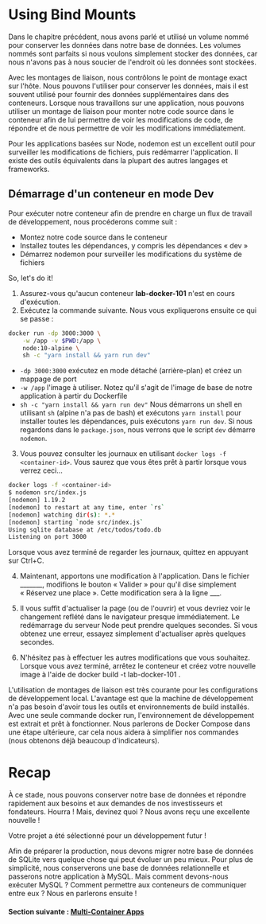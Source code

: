 
# Using Bind Mounts

Dans le chapitre précédent, nous avons parlé et utilisé un volume nommé pour conserver les données dans notre base de données. Les volumes nommés sont parfaits si nous voulons simplement stocker des données, car nous n'avons pas à nous soucier de l'endroit où les données sont stockées.

Avec les montages de liaison, nous contrôlons le point de montage exact sur l'hôte. Nous pouvons l'utiliser pour conserver les données, mais il est souvent utilisé pour fournir des données supplémentaires dans des conteneurs. Lorsque nous travaillons sur une application, nous pouvons utiliser un montage de liaison pour monter notre code source dans le conteneur afin de lui permettre de voir les modifications de code, de répondre et de nous permettre de voir les modifications immédiatement.

Pour les applications basées sur Node, nodemon est un excellent outil pour surveiller les modifications de fichiers, puis redémarrer l'application. Il existe des outils équivalents dans la plupart des autres langages et frameworks.

## Démarrage d'un conteneur en mode Dev
Pour exécuter notre conteneur afin de prendre en charge un flux de travail de développement, nous procéderons comme suit :

- Montez notre code source dans le conteneur
- Installez toutes les dépendances, y compris les dépendances « dev »
- Démarrez nodemon pour surveiller les modifications du système de fichiers

So, let's do it!

1. Assurez-vous qu'aucun conteneur **lab-docker-101** n'est en cours d'exécution.
2. Exécutez la commande suivante. Nous vous expliquerons ensuite ce qui se passe :
```bash
docker run -dp 3000:3000 \
    -w /app -v $PWD:/app \
    node:10-alpine \
    sh -c "yarn install && yarn run dev"
```
* ```-dp 3000:3000``` exécutez en mode détaché (arrière-plan) et créez un mappage de port
* ```-w /app``` l'image à utiliser. Notez qu'il s'agit de l'image de base de notre application à partir du Dockerfile
* ```sh -c "yarn install && yarn run dev"``` Nous démarrons un shell en utilisant ```sh``` (alpine n'a pas de bash) et exécutons ```yarn install``` pour installer toutes les dépendances, puis exécutons ```yarn run dev```. Si nous regardons dans le ```package.json```, nous verrons que le script ```dev``` démarre ```nodemon```.
3. Vous pouvez consulter les journaux en utilisant ```docker logs -f <container-id>```. Vous saurez que vous êtes prêt à partir lorsque vous verrez ceci...
```bash
docker logs -f <container-id>
$ nodemon src/index.js
[nodemon] 1.19.2
[nodemon] to restart at any time, enter `rs`
[nodemon] watching dir(s): *.*
[nodemon] starting `node src/index.js`
Using sqlite database at /etc/todos/todo.db
Listening on port 3000
```
Lorsque vous avez terminé de regarder les journaux, quittez en appuyant sur Ctrl+C.

4. Maintenant, apportons une modification à l'application. Dans le fichier _______, modifions le bouton « Valider » pour qu'il dise simplement « Réservez une place ». Cette modification sera à la ligne ___.

5. Il vous suffit d'actualiser la page (ou de l'ouvrir) et vous devriez voir le changement reflété dans le navigateur presque immédiatement. Le redémarrage du serveur Node peut prendre quelques secondes. Si vous obtenez une erreur, essayez simplement d'actualiser après quelques secondes.

6. N'hésitez pas à effectuer les autres modifications que vous souhaitez. Lorsque vous avez terminé, arrêtez le conteneur et créez votre nouvelle image à l'aide de docker build -t lab-docker-101 .

L'utilisation de montages de liaison est très courante pour les configurations de développement local. L'avantage est que la machine de développement n'a pas besoin d'avoir tous les outils et environnements de build installés. Avec une seule commande docker run, l'environnement de développement est extrait et prêt à fonctionner. Nous parlerons de Docker Compose dans une étape ultérieure, car cela nous aidera à simplifier nos commandes (nous obtenons déjà beaucoup d'indicateurs).

# Recap 
À ce stade, nous pouvons conserver notre base de données et répondre rapidement aux besoins et aux demandes de nos investisseurs et fondateurs. Hourra ! Mais, devinez quoi ? Nous avons reçu une excellente nouvelle !

Votre projet a été sélectionné pour un développement futur !

Afin de préparer la production, nous devons migrer notre base de données de SQLite vers quelque chose qui peut évoluer un peu mieux. Pour plus de simplicité, nous conserverons une base de données relationnelle et passerons notre application à MySQL. Mais comment devons-nous exécuter MySQL ? Comment permettre aux conteneurs de communiquer entre eux ? Nous en parlerons ensuite !

#### Section suivante : [Multi-Container Apps](https://github.com/GuilavoguiPierre12345/fmnt-lab-docker-101/blob/main/docs/multi-container-apps.md)